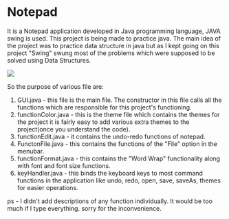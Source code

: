 # Notepad
It is a Notepad application developed in Java programming language, JAVA swing is used.
This project is being made to practice java. The main idea of the project was to practice data structure in java but as I kept going on this project "Swing" swung most of the problems which were supposed to be solved using Data Structures.


<img src="https://i.imgur.com/sMyX2hc.gif">

So the purpose of various file are:
1. GUI.java - this file is the main file. The constructor in this file calls all the functions which are responsible for this project's functioning. 
2. functionColor.java - this is the theme file which contains the themes for the project it is fairly easy to add various extra themes to the project(once you understand the code).
3. functionEdit.java - it contains the undo-redo functions of notepad.
4. FunctonFile.java - this contains the functions of the "File" option in the menubar.
5. functionFormat.java - this contains the "Word Wrap" functionality along with font and font size functions.
6. keyHandler.java - this binds the keyboard keys to most command functions in the application like undo, redo, open, save, saveAs, themes for easier operations.

ps - I didn't add descriptions of any function individually. It would be too much if I type everything. sorry for the inconvenience.
